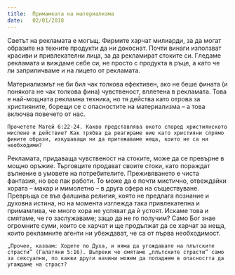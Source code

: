 ```yaml
---
title:  Примамката на материализма
date:   02/01/2018
---
```


Светът на рекламата е могъщ. Фирмите харчат милиарди, за да могат образите на техните продукти да ни докоснат. Почти винаги използват красиви и привлекателни лица, за да рекламират стоките си. Гледаме рекламата и виждаме себе си, не просто с продукта в ръце, а като че ли заприличваме и на лицето от рекламата.

Материализмът не би бил чак толкова ефективен, ако не беше фината (и понякога не чак толкова фина) чувственост, вплетена в рекламата. Това е най-мощната рекламна техника, но тя действа като отрова за християните, борещи се с опасностите на материализма – а това включва повечето от нас.

`Прочетете Матей 6:22-24. Какво представлява окото според християнското мислене и действие? Как трябва да реагираме ние като християни спрямо фините образи, изкушаващи ни да притежаваме неща, които не са ни необходими?`

Рекламата, придаваща чувственост на стоките, може да се превърне в мощно оръжие. Търговците продават своите стоки, като пораждат вълнение в умовете на потребителите. Преживяването е чиста фантазия, но все пак работи. То може да е почти мистично, отвеждайки хората – макар и мимолетно – в друга сфера на съществуване. Превръща се във фалшива религия, която не предлага познание и духовна истина, но на момента изглежда така привлекателна и примамлива, че много хора не успяват да ѝ устоят. Искаме това и смятаме, че го заслужаваме; защо да не го получим? Само Бог знае огромните суми, които се харчат и ще продължат да се харчат за неща, които рекламните агенти ни убеждават, че са от първа необходимост.

`„Прочее, казвам: Ходете по Духа, и няма да угождавате на плътските страсти” (Галатяни 5:16). Въпреки че смятаме „плътските страсти” само за сексуални, по какви други начини можем да попаднем в опасността да угаждаме на страст?`